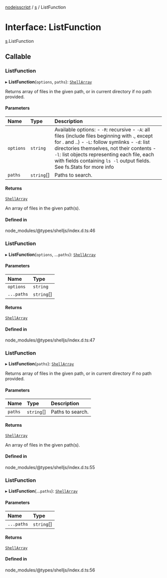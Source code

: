 [nodejsscript](../README.md) / [s](../modules/s.md) / ListFunction

# Interface: ListFunction

[s](../modules/s.md).ListFunction

## Callable

### ListFunction

▸ **ListFunction**(`options`, `paths`): [`ShellArray`](../modules/s.md#shellarray)

Returns array of files in the given path, or in current directory if no path provided.

#### Parameters

| Name | Type | Description |
| :------ | :------ | :------ |
| `options` | `string` | Available options:        - `-R`: recursive        - `-A`: all files (include files beginning with ., except for . and ..)        - `-L`: follow symlinks        - `-d`: list directories themselves, not their contents        - `-l`: list objects representing each file, each with fields containing                `ls -l` output fields. See fs.Stats for more info |
| `paths` | `string`[] | Paths to search. |

#### Returns

[`ShellArray`](../modules/s.md#shellarray)

An array of files in the given path(s).

#### Defined in

node_modules/@types/shelljs/index.d.ts:46

### ListFunction

▸ **ListFunction**(`options`, ...`paths`): [`ShellArray`](../modules/s.md#shellarray)

#### Parameters

| Name | Type |
| :------ | :------ |
| `options` | `string` |
| `...paths` | `string`[] |

#### Returns

[`ShellArray`](../modules/s.md#shellarray)

#### Defined in

node_modules/@types/shelljs/index.d.ts:47

### ListFunction

▸ **ListFunction**(`paths`): [`ShellArray`](../modules/s.md#shellarray)

Returns array of files in the given path, or in current directory if no path provided.

#### Parameters

| Name | Type | Description |
| :------ | :------ | :------ |
| `paths` | `string`[] | Paths to search. |

#### Returns

[`ShellArray`](../modules/s.md#shellarray)

An array of files in the given path(s).

#### Defined in

node_modules/@types/shelljs/index.d.ts:55

### ListFunction

▸ **ListFunction**(...`paths`): [`ShellArray`](../modules/s.md#shellarray)

#### Parameters

| Name | Type |
| :------ | :------ |
| `...paths` | `string`[] |

#### Returns

[`ShellArray`](../modules/s.md#shellarray)

#### Defined in

node_modules/@types/shelljs/index.d.ts:56

